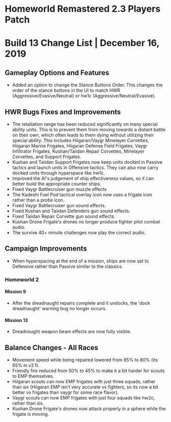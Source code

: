 # Homeworld Remastered 2.3 Players Patch
# Build 13 Change List | December 16, 2019

## Gameplay Options and Features
* Added an option to change the Stance Buttons Order. This changes the order of the stance buttons in the UI to match HWR (Aggressive/Evasive/Neutral) or hw1c (Aggressive/Neutral/Evasive).

## HWR Bugs Fixes and Improvements
* The retaliation range has been reduced significantly on many special ability units. This is to prevent them from moving towards a distant battle on their own, which often leads to them dying without utilizing their special ability. This includes Hiigaran/Vaygr Minelayer Corvettes, Hiigaran Marine Frigates, Hiigaran Defense Field Frigates, Vaygr Infiltrator Frigates, Kushan/Taiidan Repair Corvettes, Minelayer Corvettes, and Support Frigates.
* Kushan and Taiidan Support Frigates now keep units docked in Passive tactics and launch units in Offensive tactics. They can also now carry docked units through hyperspace like hw1c.
* Improved the AI's judgement of ship effectiveness values, so it can better build the appropriate counter ships.
* Fixed Vaygr Battlecruiser gun muzzle effects
* The Kadeshi Fuel Pod tactical overlay icon now uses a frigate icon rather than a probe icon.
* Fixed Vaygr Battlecruiser gun sound effects.
* Fixed Kushan and Taiidan Defenders gun sound effects.
* Fixed Taiidan Repair Corvette gun sound effects.
* Kushan Drone Frigate's drones no longer produce fighter pilot combat audio.
* The survive 40+ minute challenges now play the correct audio.

## Campaign Improvements
* When hyperspacing at the end of a mission, ships are now set to Defensive rather than Passive similar to the classics.
### Homeworld 2
#### Mission 9
* After the dreadnaught repairs complete and it undocks, the 'dock dreadnaught' warning bug no longer occurs.
#### Mission 13
* Dreadnought weapon beam effects are now fully visible.

## Balance Changes - All Races
* Movement speed while being repaired lowered from 95% to 80% (its 65% in v2.1).
* Friendly fire reduced from 50% to 45% to make it a bit harder for scouts to EMP themselves.
* Hiigaran scouts can now EMP frigates with just three squads, rather than six (Hiigaran EMP isn't very accurate vs fighters, so its now a bit better vs frigates than vaygr for some race flavor).
* Vaygr scouts can now EMP frigates with just four squads like hw2c, rather than six.
* Kushan Drone Frigate's drones now attack properly in a sphere while the frigate is moving.